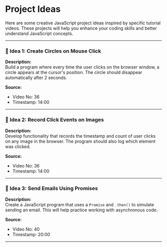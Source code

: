 # Project Ideas

Here are some creative JavaScript project ideas inspired by specific tutorial videos. These projects will help you enhance your coding skills and better understand JavaScript concepts.

---

### 📌 Idea 1: Create Circles on Mouse Click

**Description:**  
Build a program where every time the user clicks on the browser window, a circle appears at the cursor's position. The circle should disappear automatically after 2 seconds.

**Source:**

- Video No: 36
- Timestamp: 14:00

---

### 📌 Idea 2: Record Click Events on Images

**Description:**  
Develop functionality that records the timestamp and count of user clicks on any image in the browser. The program should also log which element was clicked.

**Source:**

- Video No: 36
- Timestamp: 14:00

---

### 📌 Idea 3: Send Emails Using Promises

**Description:**  
Create a JavaScript program that uses a `Promise` and `.then()` to simulate sending an email. This will help practice working with asynchronous code.

**Source:**

- Video No: 40
- Timestamp: 20:00

---
